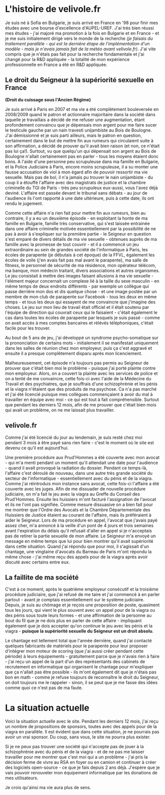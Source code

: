 # L'histoire de velivole.fr

Je suis né à Sofia en Bulgarie, je suis arrivé en France en '98 pour finir mes études avec une bourse d'excellence d'AUPEL-UREF. J'ai très bien réussi mes études - j'ai majoré ma promotion à la fois en Bulgarie et en France - et je me suis initialement dirigé vers le monde de la recherche *(je faisais du traitement parallèle - qui est la dernière étape de l'implémentation d'un modèle - mais je n'avais jamais fait de la météo avant velivole.fr)*. J'ai vite compris que je n'étais pas fait pour la recherche fondamentale et j'ai changé pour la R&D appliquée - la totalité de mon expérience professionnelle en France a été en R&D appliquée.

## Le droit du Seigneur à la supériorité sexuelle en France 
**(Droit du cuissage sous l'Ancien Régime)**

Je suis arrivé à Paris en 2007 et ma vie a été complètement bouleversée en 2008/2009 quand le patron et actionnaire majoritaire dans la société dans laquelle je travaillais a décidé de me refuser une augmentation, étant profondement convaincu que je dépensais mon argent pour me faire sucer le testicule gauche par un nain travesti unijambiste au Bois de Boulogne. J'ai démissionné et je suis parti ailleurs, mais le patron en question, certainement dans le but de mettre fin aux rumeurs qui circulaient suite à son affirmation, a décidé de prouver qu'il avait bien raison (et non, ce n'était pas lui ça!). Surtout, vu que quelqu'un qui dépensait son argent au Bois de Boulogne n'allait certainement pas en parler - tous les moyens étaient donc bons. A l'aide d'une personne peu scrupuleuse dans ma famille en Bulgarie, et la Police Judiciaire à Paris, encore moins scrupuleuse, il a su monter une fausse accusation de viol à mon égard afin de pouvoir ressortir ma vie sexuelle. Mais pas de bol, il n'a jamais pu trouver le nain unijambiste - du coup il a étouffé l'affaire avec des magistrats de justice et la chambre criminelle du TGI de Paris - très peu scrupuleux eux-aussi, vous l'avez déjà deviné. L'affaire est passée devant le tribunal sans débats - au jour de l'audience ils l'ont rapporté à une date ultérieure, puis à cette date, ils ont rendu le jugement.

Comme cette affaire n'a rien fait pour mettre fin aux rumeurs, bien au contraire, il y a eu un deuxième épisode - en exploitant la honte de ma famille en Bulgarie, famille très conservative, qui s'est laissée entrainée dans une affaire criminelle motivée essentiellement par la possibilité de ne pas à avoir à s'expliquer sur la première partie - le Seigneur en question s'est emparé de divers détails de ma vie sexuelle - obtenues auprès de ma famille avec la promesse de tout couvrir - et il a commencé un jeu extraordinaire au sein de grandes société de l'informatique à Paris, les écoles de parapente (je débutais à cet époque) de la FFVL, également les écoles de voile (j'en avais fait pas mal avant le parapente), ma salle de fitness, le personnel de sécurité de ma résidence, mon opérateur télécom, ma banque, mon médecin traitant, divers associations et autres organismes. Le jeu consistait à mettre des images faisant allusions à ma vie sexuelle - l'élément majeur concernait un complexe lié à la taille du sexe masculin - en même temps de deux endroits différents - par exemple un collègue qui passe derrière mon dos et dis quelque chose - et une image postée par un membre de mon club de parapente sur Facebook - tous les deux en même temps - et tous les deux qui essayent de me convaincre que j'imagine des choses. Le jeu sur mon lieu de travail était officiel et il était soutenu par l'équipe de direction qui couvrait ceux qui le faisaient - c'était également le cas dans toutes les écoles de parapente par lesquels je suis passé - comme on avait accès à mes comptes bancaires et rélévés téléphoniques, c'était facile pour les trouver.

Au bout de 5 ans de jeu, j'ai développé un syndrome psycho-somatique sur la prononciation de certains mots - initialement il se manifestait uniquement dans les salles de réunion chez mon employeur, puis ça c'est aggravé et ensuite il a presque complètement disparu après mon licenciement.

Malheureusement, cet épisode n'a toujours pas permis au Seigneur de prouver que c'était bien moi le problème - puisque j'ai porté plainte contre mon employeur. Alors, on a couvert la plainte avec les services de police et on a tenté de me convaincre, cette fois-ci avec l'aide de la Médecine du Travail et des psychiatres, que je souffrais d'une schizophrénie et les pénis et la viagra n'étaient que des produits de ma psychose. Ca n'a pas marché et j'ai été licencié puisque mes collègues commençaient à avoir du mal à travailler en équipe avec moi - ce qui est tout à fait compréhensible. Surtout que pendant les derniers 12 mois, afin de me prouver que c'était bien mois qui avait un problème, on ne me laissait plus travailler.

## velivole.fr

Comme j'ai été licencié du jour au lendemain, je suis resté chez moi pendant 3 mois à être payé sans rien faire - c'est le moment où le site est devenu ce qu'il est aujourd’hui.

Une première procédure aux Prud'Hommes a été couverte avec mon avocat - qui m'a menti pendant un moment qu'il attendait une date pour l'audience - quand il avait provoqué la radiation du dossier. Pendant ce temps-là, l'affaire c'est déroulé de nouveau, dans une autre très grande société du secteur de l'informatique - essentiellement avec du pénis et de la viagra. Comme j'ai réintroduis mon instance sans avocat, cette fois-ci l'affaire a été couverte avec les juges. Afin de me dissuader de nouvelle procédure judiciaire, on m'a fait le jeu avec la viagra au Greffe du Conseil des Prud'Hommes. Ensuite les huissiers m'ont facturé l'assignation de l'avocat et ils ne l'ont pas signifiée. Comme mesure dissuasive on a bien fait pour me montrer que l'Ordre des Avocats et la Chambre Départementale des Huissiers de Justice étaient au courant de l'affaire, mais ils préféraient à aider le Seigneur. Lors de ma procédure en appel, l'avocat que j'avais payé assez cher, m'a annoncé à la veille d'un pont de 4 jours et trois semaines avant l'expiration du délais qu'il refusait d'aller en appel si je n'acceptais pas de retirer la partie sexuelle de mon affaire. Le Seigneur m'a envoyé un message en même temps que lui pour bien montrer qu'il avait supériorité dans cette situation. Quand j'ai répondu que pour moi, il s'agissait d'un chantage, une vingtaine d'avocats du Barreau de Paris m'ont répondu la même chose - j'ai même reçu des appels pour de la viagra après avoir discuté avec certains entre eux.

## La faillite de ma société

C'est à ce moment, après le quatrième employeur consécutif et la troisième procédure judiciaire, que j'ai refusé de me taire et j'ai commencé à en parler partout - avant je comptais essentiellement sur le système judiciaire. Depuis, je suis au chômage et je reçois une proposition de poste, quasiment tous les jours, qui vient le plus souvent avec un appel pour de la viagra ou des pénis sous toute leurs formes - et une affirmation de la personne au bout du fil que je ne dois plus en parler de cette affaire - impliquant également que je dois accepter qu'on continue le jeu avec les pénis et la viagra - **puisque la supériorité sexuelle du Seigneur est un droit absolu**.

Le chantage est tellement total que l'année dernière, quand j'ai contacté quelques fabricants de matériels pour le parapente pour leur proposer d'intégrer mon moteur de scoring (que j'ai aussi créer pendant cette période) à leurs équipements - gratuitement parce que je n'avais rien à faire - j'ai reçu un appel de la part d'un des représentants des cabinets de recrutement en informatique qui organisent le chantage pour m'expliquer que ça n'allait pas être possible - ils m'ont également dit que je n'étais pas bon en math - comme je refuse toujours de reconnaître le droit du Seigneur, on doit toujours me le rappeler - sinon, il se peut que je me fasse des idées comme quoi ce n'est pas de ma faute.

# La situation actuelle

Voici la situation actuelle avec le site. Pendant les derniers 12 mois, j'ai reçu un nombre de propositions de sponsors, toutes avec des appels pour de la viagra en parallèle. Il est évident que dans cette situation, je ne pourrais pas avoir un vrai sponsor. Du coup, sans vous, le site ne pourra plus exister.

Si je ne peux pas trouver une société qui n'accepte pas de jouer à la schizophrénie avec du pénis et de la viagra - et de ne pas me laisser travailler pour me montrer que c'est moi qui a un problème - j'ai pris la décision ferme de vivre au RSA en foyer ou en camion et continuer à créer des logiciels open-source - ce que je fais depuis 2 ans déjà. J'espère que je vais pouvoir renouveler mon équipement informatique par les donations de mes utilisateurs.

Je crois qu'ainsi ma vie aura plus de sens.
